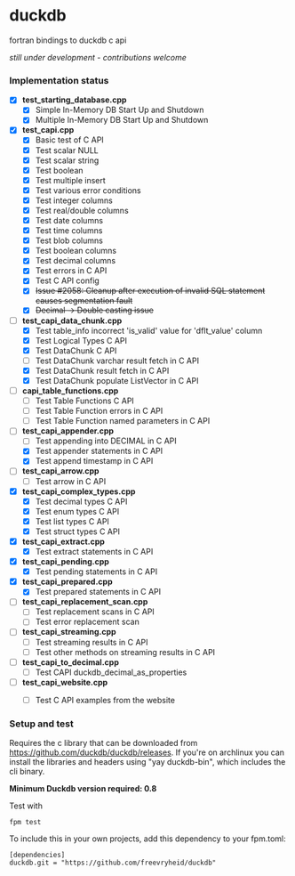 # duckdb
fortran bindings to duckdb c api

*still under development - contributions welcome*

### Implementation status

- [x] **test_starting_database.cpp**
  - [x] Simple In-Memory DB Start Up and Shutdown
  - [x] Multiple In-Memory DB Start Up and Shutdown
- [x] **test_capi.cpp**
  - [x] Basic test of C API
  - [x] Test scalar NULL
  - [x] Test scalar string
  - [x] Test boolean
  - [x] Test multiple insert
  - [x] Test various error conditions
  - [x] Test integer columns
  - [x] Test real/double columns
  - [x] Test date columns
  - [x] Test time columns
  - [x] Test blob columns
  - [x] Test boolean columns
  - [x] Test decimal columns
  - [x] Test errors in C API
  - [x] Test C API config
  - [x] ~~Issue #2058: Cleanup after execution of invalid SQL statement causes segmentation fault~~
  - [x] ~~Decimal -> Double casting issue~~
- [ ] **test_capi_data_chunk.cpp**
  - [x] Test table_info incorrect 'is_valid' value for 'dflt_value' column
  - [x] Test Logical Types C API
  - [x] Test DataChunk C API
  - [ ] Test DataChunk varchar result fetch in C API
  - [x] Test DataChunk result fetch in C API
  - [x] Test DataChunk populate ListVector in C API
- [ ] **capi_table_functions.cpp**
  - [ ] Test Table Functions C API
  - [ ] Test Table Function errors in C API
  - [ ] Test Table Function named parameters in C API
- [ ] **test_capi_appender.cpp**
  - [ ] Test appending into DECIMAL in C API
  - [x] Test appender statements in C API
  - [x] Test append timestamp in C API
- [ ] **test_capi_arrow.cpp**
  - [ ] Test arrow in C API
- [x] **test_capi_complex_types.cpp**
  - [x] Test decimal types C API
  - [x] Test enum types C API
  - [x] Test list types C API
  - [x] Test struct types C API
- [x] **test_capi_extract.cpp**
  - [x] Test extract statements in C API
- [x] **test_capi_pending.cpp**
  - [x] Test pending statements in C API
- [x] **test_capi_prepared.cpp**
  - [x] Test prepared statements in C API
- [ ] **test_capi_replacement_scan.cpp**
  - [ ] Test replacement scans in C API
  - [ ] Test error replacement scan
- [ ] **test_capi_streaming.cpp**
  - [ ] Test streaming results in C API
  - [ ] Test other methods on streaming results in C API
- [ ] **test_capi_to_decimal.cpp**
  - [ ] Test CAPI duckdb_decimal_as_properties
- [ ] **test_capi_website.cpp**
  - [ ] Test C API examples from the website


### Setup and test

Requires the c library that can be downloaded from https://github.com/duckdb/duckdb/releases. If you're on archlinux you can install the libraries and headers using "yay duckdb-bin", which includes the cli binary.

**Minimum Duckdb version required: 0.8**

Test with

```shell
fpm test
```

To include this in your own projects, add this dependency to your fpm.toml:

```shell
[dependencies]
duckdb.git = "https://github.com/freevryheid/duckdb"
```
